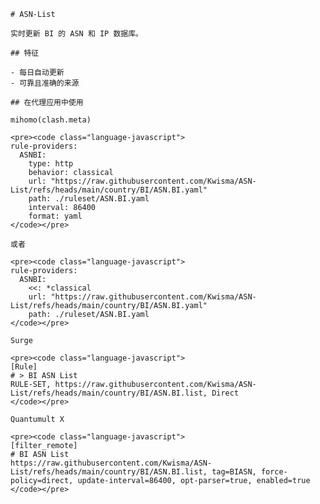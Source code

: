
    # ASN-List
    
    实时更新 BI 的 ASN 和 IP 数据库。
    
    ## 特征
    
    - 每日自动更新
    - 可靠且准确的来源
    
    ## 在代理应用中使用
    
    mihomo(clash.meta)
   
    <pre><code class="language-javascript">
    rule-providers:
      ASNBI:
        type: http
        behavior: classical
        url: "https://raw.githubusercontent.com/Kwisma/ASN-List/refs/heads/main/country/BI/ASN.BI.yaml"
        path: ./ruleset/ASN.BI.yaml
        interval: 86400
        format: yaml
    </code></pre>

    或者

    <pre><code class="language-javascript">
    rule-providers:
      ASNBI:
        <<: *classical
        url: "https://raw.githubusercontent.com/Kwisma/ASN-List/refs/heads/main/country/BI/ASN.BI.yaml"
        path: ./ruleset/ASN.BI.yaml
    </code></pre>
    
    Surge
    
    <pre><code class="language-javascript">
    [Rule]
    # > BI ASN List
    RULE-SET, https://raw.githubusercontent.com/Kwisma/ASN-List/refs/heads/main/country/BI/ASN.BI.list, Direct
    </code></pre>
    
    Quantumult X
    
    <pre><code class="language-javascript">
    [filter_remote]
    # BI ASN List
    https://raw.githubusercontent.com/Kwisma/ASN-List/refs/heads/main/country/BI/ASN.BI.list, tag=BIASN, force-policy=direct, update-interval=86400, opt-parser=true, enabled=true
    </code></pre>
    